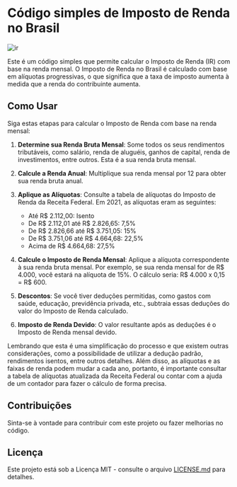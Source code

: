 # Código simples de Imposto de Renda no Brasil

![ir](https://github.com/luisfernandogbraga/Imposto_de_renda/assets/134460985/c83fea7c-c439-4935-a867-e8a958e2e1ee)



Este é um código simples que permite calcular o Imposto de Renda (IR) com base na renda mensal. O Imposto de Renda no Brasil é calculado com base em alíquotas progressivas, o que significa que a taxa de imposto aumenta à medida que a renda do contribuinte aumenta.

## Como Usar

Siga estas etapas para calcular o Imposto de Renda com base na renda mensal:

1. **Determine sua Renda Bruta Mensal**: Some todos os seus rendimentos tributáveis, como salário, renda de aluguéis, ganhos de capital, renda de investimentos, entre outros. Esta é a sua renda bruta mensal.

2. **Calcule a Renda Anual**: Multiplique sua renda mensal por 12 para obter sua renda bruta anual.

3. **Aplique as Alíquotas**: Consulte a tabela de alíquotas do Imposto de Renda da Receita Federal. Em 2021, as alíquotas eram as seguintes:

   - Até R$ 2.112,00: Isento
   - De R$ 2.112,01 até R$ 2.826,65: 7,5%
   - De R$ 2.826,66 até R$ 3.751,05: 15%
   - De R$ 3.751,06 até R$ 4.664,68: 22,5%
   - Acima de R$ 4.664,68: 27,5%

4. **Calcule o Imposto de Renda Mensal**: Aplique a alíquota correspondente à sua renda bruta mensal. Por exemplo, se sua renda mensal for de R$ 4.000, você estará na alíquota de 15%. O cálculo seria: R$ 4.000 x 0,15 = R$ 600.

5. **Descontos**: Se você tiver deduções permitidas, como gastos com saúde, educação, previdência privada, etc., subtraia essas deduções do valor do Imposto de Renda calculado.

6. **Imposto de Renda Devido**: O valor resultante após as deduções é o Imposto de Renda mensal devido.

Lembrando que esta é uma simplificação do processo e que existem outras considerações, como a possibilidade de utilizar a dedução padrão, rendimentos isentos, entre outros detalhes. Além disso, as alíquotas e as faixas de renda podem mudar a cada ano, portanto, é importante consultar a tabela de alíquotas atualizada da Receita Federal ou contar com a ajuda de um contador para fazer o cálculo de forma precisa.

## Contribuições

Sinta-se à vontade para contribuir com este projeto ou fazer melhorias no código.

## Licença

Este projeto está sob a Licença MIT - consulte o arquivo [LICENSE.md](LICENSE.md) para detalhes.
